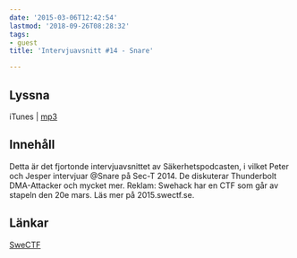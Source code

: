 ```yaml
---
date: '2015-03-06T12:42:54'
lastmod: '2018-09-26T08:28:32'
tags:
- guest
title: 'Intervjuavsnitt #14 - Snare'

---
```

## Lyssna

iTunes \| [mp3](http://traffic.libsyn.com/sakerhetspodcasten/sec-t-snare-mixdown.mp3)

## Innehåll

Detta är det fjortonde intervjuavsnittet av Säkerhetspodcasten, i vilket Peter och
Jesper intervjuar @Snare på Sec-T 2014. De diskuterar Thunderbolt DMA-Attacker och
mycket mer. Reklam: Swehack har en CTF som går av stapeln den 20e mars. Läs mer på 2015.swectf.se.

## Länkar

[SweCTF](http://2015.swectf.se)

